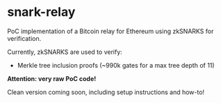 # snark-relay

PoC implementation of a Bitcoin relay for Ethereum using zkSNARKS for verification.

Currently, zkSNARKS are used to verify:
- Merkle tree inclusion proofs (~990k gates for a max tree depth of 11)


**Attention: very raw PoC code!**

Clean version coming soon, including setup instructions and how-to!
